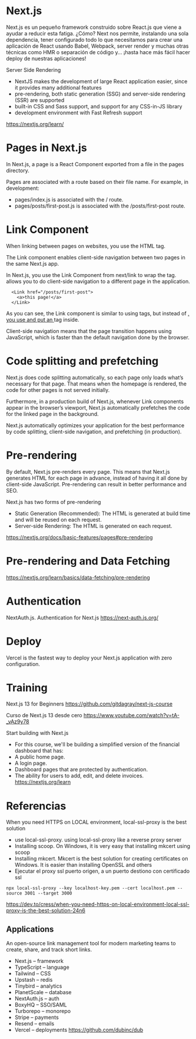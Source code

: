 
# Next.js

Next.js es un pequeño framework construido sobre React.js que viene a ayudar a reducir esta fatiga. ¿Cómo? Next nos permite, instalando una sola dependencia, tener configurado todo lo que necesitamos para crear una aplicación de React usando Babel, Webpack, server render y muchas otras técnicas como HMR o separación de código y… ¡hasta hace más fácil hacer deploy de nuestras aplicaciones!

Server Side Rendering

- NextJS makes the development of large React application easier, since it provides many additional features
- pre-rendering, both static generation (SSG) and server-side rendering (SSR) are supported
- built-in CSS and Sass support, and support for any CSS-in-JS library
- development environment with Fast Refresh support

https://nextjs.org/learn/

# Pages in Next.js

In Next.js, a page is a React Component exported from a file in the pages directory.

Pages are associated with a route based on their file name. For example, in development:

- pages/index.js is associated with the / route.
- pages/posts/first-post.js is associated with the /posts/first-post route.
	

# Link Component

When linking between pages on websites, you use the <a> HTML tag.

The Link component enables client-side navigation between two pages in the same Next.js app.




In Next.js, you use the Link Component from next/link to wrap the <a> tag. <Link> allows you to do client-side navigation to a different page in the application.

```
  <Link href="/posts/first-post">
    <a>this page!</a>
  </Link>
```

As you can see, the Link component is similar to using <a> tags, but instead of <a href="…">, you use <Link href="…"> and put an <a> tag inside.

Client-side navigation means that the page transition happens using JavaScript, which is faster than the default navigation done by the browser.

# Code splitting and prefetching

Next.js does code splitting automatically, so each page only loads what’s necessary for that page. That means when the homepage is rendered, the code for other pages is not served initially.

Furthermore, in a production build of Next.js, whenever Link components appear in the browser’s viewport, Next.js automatically prefetches the code for the linked page in the background.

Next.js automatically optimizes your application for the best performance by code splitting, client-side navigation, and prefetching (in production).

# Pre-rendering

By default, Next.js pre-renders every page. This means that Next.js generates HTML for each page in advance, instead of having it all done by client-side JavaScript. Pre-rendering can result in better performance and SEO.

Next.js has two forms of pre-rendering
- Static Generation (Recommended): The HTML is generated at build time and will be reused on each request.
- Server-side Rendering: The HTML is generated on each request.


https://nextjs.org/docs/basic-features/pages#pre-rendering

# Pre-rendering and Data Fetching

https://nextjs.org/learn/basics/data-fetching/pre-rendering

# Authentication

NextAuth.js. Authentication for Next.js
https://next-auth.js.org/

# Deploy

Vercel is the fastest way to deploy your Next.js application with zero configuration.




# Training

Next.js 13 for Beginners
https://github.com/gitdagray/next-js-course

Curso de Next.js 13 desde cero
https://www.youtube.com/watch?v=tA-_vAz9y78


Start building with Next.js
- For this course, we'll be building a simplified version of the financial dashboard that has:
- A public home page.
- A login page.
- Dashboard pages that are protected by authentication.
- The ability for users to add, edit, and delete invoices.
https://nextjs.org/learn


# Referencias

When you need HTTPS on LOCAL environment, local-ssl-proxy is the best solution
- use local-ssl-proxy. using local-ssl-proxy like a reverse proxy server
- Installing scoop. On Windows, it is very easy that installing mkcert using scoop
- Installing mkcert. Mkcert is the best solution for creating certificates on Windows. It is easier than installing OpenSSL and others
- Ejecutar el proxy ssl puerto origen, a un puerto destiono con certificado ssl
```
npx local-ssl-proxy --key localhost-key.pem --cert localhost.pem --source 3001 --target 3000
```

https://dev.to/cress/when-you-need-https-on-local-environment-local-ssl-proxy-is-the-best-solution-24n6

## Applications


An open-source link management tool for modern marketing teams to create, share, and track short links.

- Next.js – framework
- TypeScript – language
- Tailwind – CSS
- Upstash – redis
- Tinybird – analytics
- PlanetScale – database
- NextAuth.js – auth
- BoxyHQ – SSO/SAML
- Turborepo – monorepo
- Stripe – payments
- Resend – emails
- Vercel – deployments
https://github.com/dubinc/dub